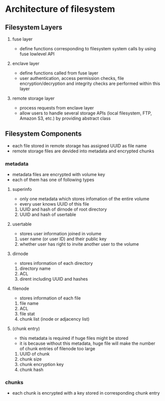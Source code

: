 # Architecture of filesystem

## Filesystem Layers

1. fuse layer
   - define functions corresponding to filesystem system calls by using fuse lowlevel API

1. enclave layer
    - define functions called from fuse layer
    - user authentication, access permission checks, file encryption/decryption and integrity checks are performed within this layer

1. remote storage layer
    - process requests from enclave layer
    - allow users to handle several storage APIs (local filesystem, FTP, Amazon S3, etc.) by providing abstract class

## Filesystem Components
- each file stored in remote storage has assigned UUID as file name
- remote storage files are devided into metadata and encrypted chunks

### metadata
   - metadata files are encrypted with volume key
   - each of them has one of following types
   1. superinfo
      - only one metadata which stores infomation of the entire volume
      - every user knows UUID of this file
      1. UUID and hash of dirnode of root directory
      1. UUID and hash of usertable
      
   1. usertable
      - stores user information joined in volume
      1. user name (or user ID) and their public key
      1. whether user has right to invite another user to the volume

   1. dirnode
      - stores information of each directory
      1. directory name
      1. ACL
      1. dirent including UUID and hashes

   1. filenode
      - stores information of each file
      1. file name
      1. ACL
      1. file stat
      1. chunk list (inode or adjacency list)
  
   1. (chunk entry)
      - this metadata is required if huge files might be stored
      - it is because without this metadata, huge file will make the number of chunk entries of filenode too large
      1. UUID of chunk
      1. chunk size
      1. chunk encryption key
      1. chunk hash

### chunks
  - each chunk is encrypted with a key stored in corresponding chunk entry

